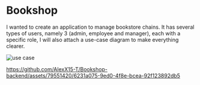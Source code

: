 # Bookshop
I wanted to create an application to manage bookstore chains. It has several types of users, namely 3 (admin, employee and manager), each with a specific role, I will also attach a use-case diagram to make everything clearer.

![use case](https://github.com/AlexX15-T/Bookshop-backend/assets/79551420/154e136e-9e24-42a0-978f-a5417b89be5a)




https://github.com/AlexX15-T/Bookshop-backend/assets/79551420/6231a075-9ed0-4f8e-bcea-92f123892db5

